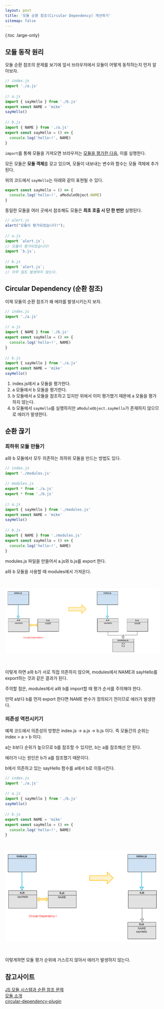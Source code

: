 ```yaml
---
layout: post
title: '모듈 순환 참조(Circular Dependency) 개선하기'
sitemap: false
---
```


{:toc .large-only}

## 모듈 동작 원리

모듈 순환 참조의 문제를 보기에 앞서 브라우저에서 모듈이 어떻게 동작하는지 먼저 알아보자.

```js
// index.js
import './a.js'

// a.js
import { sayHello } from './b.js'
export const NAME = 'mike'
sayHello()

// b.js
import { NAME } from './a.js'
export const sayHello = () => {
  console.log('hello~!', NAME)
}
```

`import`를 통해 모듈을 가져오면 브라우저는 <u>모듈을 평가한 다음</u>, 이를 실행한다.

모든 모듈은 **모듈 객체**를 갖고 있으며, 모듈이 내보내는 변수와 함수는 모듈 객체에 추가된다.

위의 코드에서 `sayHello`는 아래와 같이 표현될 수 있다.

```js
export const sayHello = () => {
  console.log('hello~!', aModuleObject.NAME)
}
```

동일한 모듈을 여러 곳에서 참조해도 모듈은 **최초 호출 시 단 한 번만** 실행된다.

```js
// alert.js
alert("모듈이 평가되었습니다!");

// a.js
import `alert.js`;
// 모듈이 평가되었습니다!
import `b.js`;

// b.js
import `alert.js`;
// 아무 일도 발생하지 않는다.
```

## Circular Dependency (순환 참조)

이제 모듈의 순환 참조가 왜 에러를 발생시키는지 보자.

```js
// index.js
import './a.js'

// a.js
import { NAME } from './b.js'
export const sayHello = () => {
  console.log('hello~!', NAME)
}

// b.js
import { sayHello } from './a.js'
export const NAME = 'mike'
sayHello()
```

1. index.js에서 a 모듈을 평가한다.
1. a 모듈에서 b 모듈을 평가한다.
1. b 모듈에서 a 모듈을 참조하고 있지만 위에서 이미 평가했기 때문에 a 모듈을 평가하지 않는다.
1. b 모듈에서 `sayHello`를 실행하지만 `aModuleObject.sayHello`가 존재하지 않으므로 에러가 발생한다.

## 순환 끊기

### 최하위 모듈 만들기

a와 b 모듈에서 모두 의존하는 최하위 모듈을 만드는 방법도 있다.

```js
// index.js
import './modules.js'

// modules.js
export * from './a.js'
export * from './b.js'

// a.js
import { sayHello } from './modules.js'
export const NAME = 'mike'
sayHello()

// b.js
import { NAME } from './modules.js'
export const sayHello = () => {
  console.log('hello~!', NAME)
}
```

modules.js 파일을 만들어서 a.js와 b.js를 export 한다.

a와 b 모듈을 사용할 때 modules에서 가져온다.

<img src="/assets/img/blog/2022-10-25-Circular-Dependancy_01.png" style="margin:30px 0">

이렇게 하면 a와 b가 서로 직접 의존하지 않으며, modules에서 NAME과 sayHello를 export하는 것과 같은 결과가 된다.

주의할 점은, modules에서 a와 b를 import할 때 평가 순서를 주의해야 한다.

만약 a보다 b를 먼저 export 한다면 NAME 변수가 정의되기 전이므로 에러가 발생한다.

### 의존성 역전시키기

예제 코드에서 의존성의 방향은 index.js -> a.js -> b.js 이다. 즉 모듈간의 순위는 index > a > b 이다.

a는 b보다 순위가 높으므로 b를 참조할 수 있지만, b는 a를 참조해선 안 된다.

에러가 나는 원인은 b가 a를 참조했기 때문이다.

b에서 의존하고 있는 sayHello 함수를 a에서 b로 이동시킨다.

```js
// index.js
import './a.js'

// a.js
import { sayHello } from './b.js'
sayHello()

// b.js
export const NAME = 'mike'
export const sayHello = () => {
  console.log('hello~!', NAME)
}
```

<img src="/assets/img/blog/2022-10-25-Circular-Dependancy_02.png" style="margin:30px 0">

이렇게하면 모듈 평가 순위에 거스르지 않아서 에러가 발생하지 않는다.

## 참고사이트

[JS 모듈 시스템과 순환 참조 문제](https://ljs0705.medium.com/js-%EB%AA%A8%EB%93%88-%EC%8B%9C%EC%8A%A4%ED%85%9C%EA%B3%BC-%EC%88%9C%ED%99%98-%EC%B0%B8%EC%A1%B0-%EB%AC%B8%EC%A0%9C-a9e0c90c07e5)<br/>
[모듈 소개](https://ko.javascript.info/modules-intro)<br/>
[circular-dependency-plugin](https://www.npmjs.com/package/circular-dependency-plugin)
